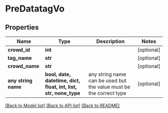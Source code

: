 # PreDatatagVo


## Properties
Name | Type | Description | Notes
------------ | ------------- | ------------- | -------------
**crowd_id** | **int** |  | [optional] 
**tag_name** | **str** |  | [optional] 
**crowd_name** | **str** |  | [optional] 
**any string name** | **bool, date, datetime, dict, float, int, list, str, none_type** | any string name can be used but the value must be the correct type | [optional]

[[Back to Model list]](../README.md#documentation-for-models) [[Back to API list]](../README.md#documentation-for-api-endpoints) [[Back to README]](../README.md)


